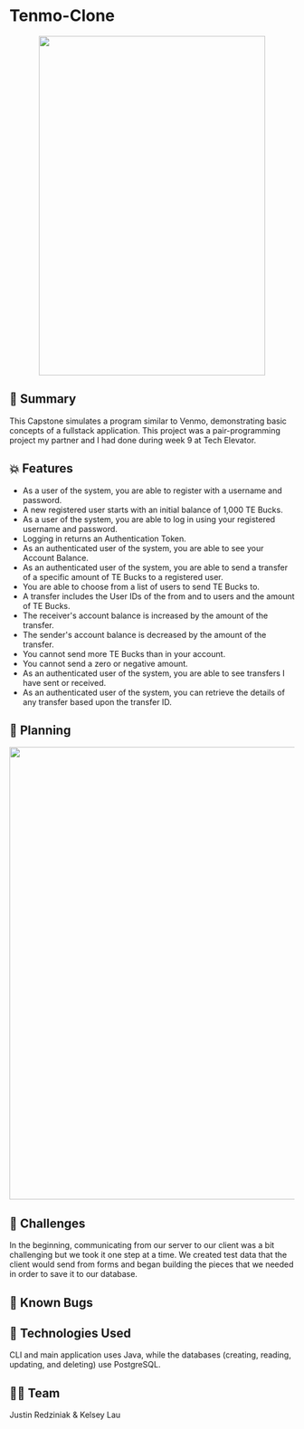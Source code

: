 # Tenmo-Clone
<p align ="center">
<img src="" width = "400" height="600" />
</p>

## 💸 Summary
This Capstone simulates a program similar to Venmo, demonstrating basic concepts of a fullstack application. This project was a pair-programming project my partner and I had done during week 9 at Tech Elevator. 


## 💥 Features

- As a user of the system, you are able to register with a username and password.
- A new registered user starts with an initial balance of 1,000 TE Bucks.
- As a user of the system, you are able to log in using your registered username and password.
- Logging in returns an Authentication Token. 
- As an authenticated user of the system, you are able to see your Account Balance.
- As an authenticated user of the system, you are able to send a transfer of a specific amount of TE Bucks to a registered user.
- You are able to choose from a list of users to send TE Bucks to.
- A transfer includes the User IDs of the from and to users and the amount of TE Bucks.
- The receiver's account balance is increased by the amount of the transfer.
- The sender's account balance is decreased by the amount of the transfer.
- You cannot send more TE Bucks than in your account.
- You cannot send a zero or negative amount.
- As an authenticated user of the system, you are able to see transfers I have sent or received.
- As an authenticated user of the system, you can retrieve the details of any transfer based upon the transfer ID.

## 📅 Planning
<p align ="center">
<img src="https://user-images.githubusercontent.com/47091126/160249955-55877d19-da45-4e96-974f-4f0520cc7a81.png" width = "700" height="800" />
  
## 🥵 Challenges
In the beginning, communicating from our server to our client was a bit challenging but we took it one step at a time. We created test data that the client would send from forms and began building the pieces that we needed in order to save it to our database.

## 🐛 Known Bugs


## 🚀 Technologies Used
CLI and main application uses Java, while the databases (creating, reading, updating, and deleting) use PostgreSQL.

## ✊🏼 Team
Justin Redziniak & Kelsey Lau

